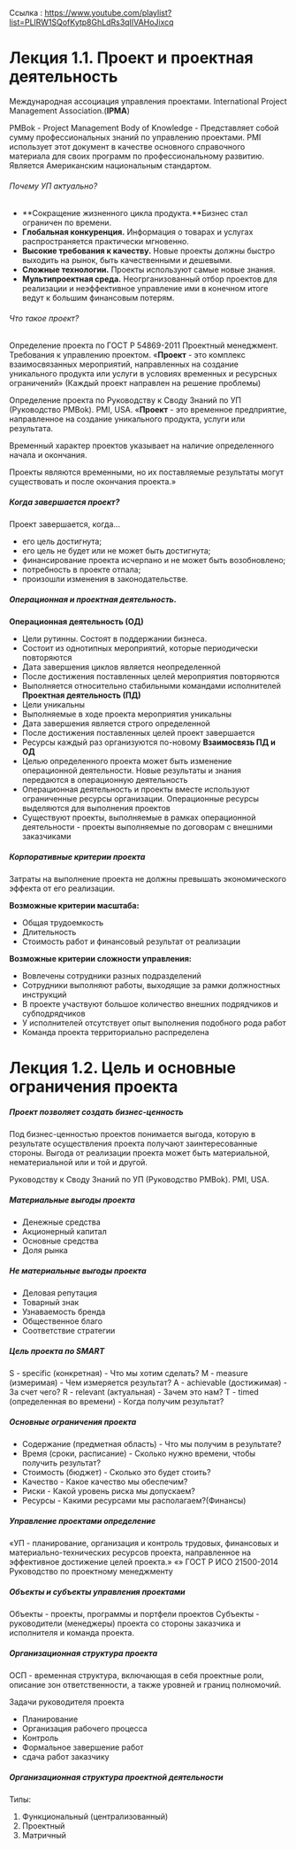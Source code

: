 Ссылка : https://www.youtube.com/playlist?list=PLlRW1SQofKytp8GhLdRs3qIIVAHoJixcq

# Лекция 1.1. Проект и проектная деятельность

Международная ассоциация управления проектами. International Project Management Association.(**IPMA**) 

PMBok - Project Management Body of Knowledge - Представляет собой сумму профессиональных знаний по управлению проектами. PMI использует этот документ в качестве основного справочного материала для своих программ по профессиональному развитию. Является Американским национальным стандартом.

###### Почему УП актуально?
- **Сокращение жизненного цикла продукта.**Бизнес стал ограничен по времени.
- **Глобальная конкуренция.** Информация о товарах и услугах распространяется практически мгновенно.
- **Высокие требования к качеству.** Новые проекты должны быстро выходить на рынок, быть качественными и дешевыми.
- **Сложные технологии.** Проекты используют самые новые знания.
- **Мультипроектная среда.** Неогрганизованный отбор проектов для реализации и неэффективное управление ими в конечном итоге ведут к большим финансовым потерям.

###### Что такое проект?
Определение проекта по ГОСТ Р 54869-2011 Проектный менеджмент. Требования к управлению проектом. 
«**Проект** - это комплекс взаимосвязанных мероприятий, направленных на создание уникального продукта или услуги в условиях временных и ресурсных ограничений»
(Каждый проект направлен на решение проблемы)

Определение проекта по Руководству к Своду Знаний по УП (Руководство PMBok). PMI, USA.
«**Проект** - это временное предприятие, направленное на создание уникального продукта, услуги или результата.

Временный характер проектов указывает на наличие определенного начала и окончания.

Проекты являются временными, но их поставляемые результаты могут существовать и после окончания проекта.»

##### Когда завершается проект?
Проект завершается, когда...
- его цель достигнута;
- его цель не будет или не может быть достигнута;
- финансирование проекта исчерпано и не может быть возобновлено;
- потребность в проекте отпала;
- произошли изменения в законодательстве.

##### Операционная и проектная деятельность.
**Операционная деятельность (ОД)**
- Цели рутинны. Состоят в поддержании бизнеса.
- Состоит из однотипных мероприятий, которые периодически повторяются
- Дата завершения циклов является неопределенной
- После достижения поставленных целей мероприятия повторяются
- Выполняется относительно стабильными командами исполнителей
**Проектная деятельность (ПД)**
- Цели уникальны
- Выполняемые в ходе проекта мероприятия уникальны
- Дата завершения является строго определенной
- После достижения поставленных целей проект завершается
- Ресурсы каждый раз организуются по-новому
**Взаимосвязь ПД и ОД**
- Целью определенного проекта может быть изменение операционной деятельности. Новые результаты и знания передаются в операционную деятельность
- Операционная деятельность и проекты вместе используют ограниченные ресурсы организации. Операционные ресурсы выделяются для выполнения проектов
- Существуют проекты, выполняемые в рамках операционной деятельности - проекты выполняемые по договорам с внешними заказчиками
##### Корпоративные критерии проекта

Затраты на выполнение проекта не должны превышать экономического эффекта от его реализации.

**Возможные критерии масштаба:**
- Общая трудоемкость
- Длительность
- Стоимость работ и финансовый результат от реализации

**Возможные критерии сложности управления:**
- Вовлечены сотрудники разных подразделений
- Сотрудники выполняют работы, выходящие за рамки должностных инструкций
- В проекте участвуют большое количество внешних подрядчиков и субподрядчиков
- У исполнителей отсутствует опыт выполнения подобного рода работ
- Команда проекта территориально распределена


# Лекция 1.2.  Цель и основные ограничения проекта

##### Проект позволяет создать бизнес-ценность
Под бизнес-ценностью проектов понимается выгода, которую в результате осуществления проекта получают заинтересованные стороны. Выгода от реализации проекта может быть материальной, нематериальной или и той и другой.

Руководству к Своду Знаний по УП (Руководство PMBok). PMI, USA.

##### Материальные выгоды проекта
- Денежные средства
- Акционерный капитал
- Основные средства
- Доля рынка

##### Не материальные выгоды проекта
- Деловая репутация
- Товарный знак
- Узнаваемость бренда
- Общественное благо
- Соответствие стратегии

##### Цель проекта по SMART
S - specific (конкретная) - Что мы хотим сделать?
M - measure (измеримая) -  Чем измеряется результат? 
A - achievable (достижимая) - За счет чего?
R - relevant (актуальная) - Зачем это нам?
T - timed (определенная во времени) - Когда получим результат?

##### Основные ограничения проекта
- Содержание (предметная область) - Что мы получим в результате?
- Время (сроки, расписание) - Сколько нужно времени, чтобы получить результат?
- Стоимость (бюджет) - Сколько это будет стоить?
- Качество - Какое качество мы обеспечим?
- Риски - Какой уровень риска мы допускаем?
- Ресурсы - Какими ресурсами мы располагаем?(Финансы)

##### Управление проектами определение
«УП - планирование, организация и контроль трудовых, финансовых и материально-технических ресурсов проекта, направленное на эффективное достижение целей проекта.»
«»
ГОСТ Р ИСО 21500-2014 Руководство по проектному менеджменту

##### Объекты и субъекты управления проектами
Объекты - проекты, программы и портфели проектов
Субъекты - руководители (менеджеры) проекта со стороны заказчика и исполнителя и команда проекта.


##### Организационная структура проекта

ОСП - временная структура, включающая в себя проектные роли, описание зон ответственности, а также уровней и границ полномочий.

Задачи руководителя проекта
- Планирование
- Организация рабочего процесса
- Контроль
- Формальное завершение работ
- сдача работ заказчику

##### Организационная структура проектной деятельности
Типы:
1. Функциональный (централизованный)
2. Проектный
3. Матричный

